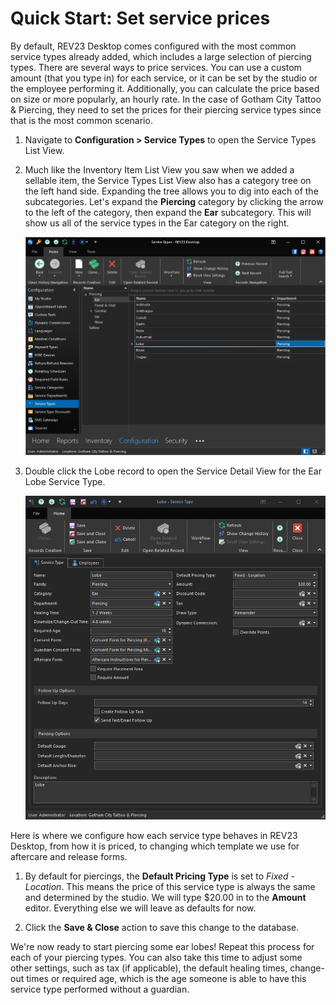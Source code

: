 # Quick Start: Set service prices

By default, REV23 Desktop comes configured with the most common service types already added, which includes a large selection of piercing types. There are several ways to price services. You can use a custom amount (that you type in) for each service, or it can be set by the studio or the employee performing it. Additionally, you can calculate the price based on size or more popularly, an hourly rate. In the case of Gotham City Tattoo & Piercing, they need to set the prices for their piercing service types since that is the most common scenario.

1. Navigate to **Configuration > Service Types** to open the Service Types List View. 

2. Much like the Inventory Item List View you saw when we added a sellable item, the Service Types List View also has a category tree on the left hand side. Expanding the tree allows you to dig into each of the subcategories. Let's expand the **Piercing** category by clicking the arrow to the left of the category, then expand the **Ear** subcategory. This will show us all of the service types in the Ear category on the right.

    ![REV23 Desktop](img/service_types_list_view.png)
   
3. Double click the Lobe record to open the Service Detail View for the Ear Lobe Service Type. 

    ![REV23 Desktop](img/service_type_detail_view.png)

Here is where we configure how each service type behaves in REV23 Desktop, from how it is priced, to changing which template we use for aftercare and release forms. 

1. By default for piercings, the **Default Pricing Type** is set to *Fixed - Location*. This means the price of this service type is always the same and determined by the studio. We will type $20.00 in to the **Amount** editor. Everything else we will leave as defaults for now. 

2. Click the **Save & Close** action to save this change to the database.

We're now ready to start piercing some ear lobes! Repeat this process for each of your piercing types. You can also take this time to adjust some other settings, such as tax (if applicable), the default healing times, change-out times or required age, which is the age someone is able to have this service type performed without a guardian.